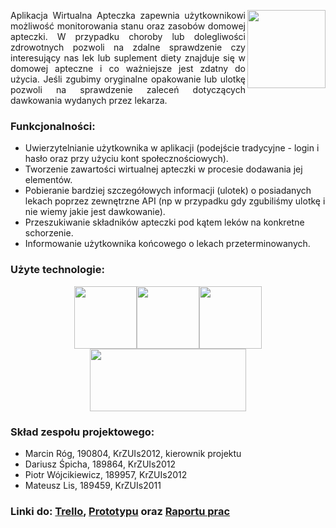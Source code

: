 <div><img src="http://v-ie.uek.krakow.pl/~s190804/1.jpg" width="125" height="125" align="right" valign="middle"><p align="justify">Aplikacja Wirtualna Apteczka zapewnia użytkownikowi możliwość monitorowania stanu oraz zasobów domowej apteczki. W przypadku choroby lub dolegliwości zdrowotnych pozwoli na zdalne sprawdzenie czy interesujący nas lek lub suplement diety znajduje się w domowej apteczne i co ważniejsze jest zdatny do użycia. Jeśli zgubimy oryginalne opakowanie lub ulotkę  pozwoli na sprawdzenie zaleceń dotyczących dawkowania wydanych przez lekarza.</p></div>

### Funkcjonalności:

- Uwierzytelnianie użytkownika w aplikacji (podejście tradycyjne - login i hasło oraz przy użyciu kont społecznościowych).
- Tworzenie zawartości wirtualnej apteczki w procesie dodawania jej elementów.
- Pobieranie bardziej szczegółowych informacji (ulotek) o posiadanych lekach poprzez zewnętrzne API (np w przypadku gdy zgubiliśmy ulotkę i nie wiemy jakie jest dawkowanie).
- Przeszukiwanie składników apteczki pod kątem leków na konkretne schorzenie.
- Informowanie użytkownika końcowego o lekach przeterminowanych.

### Użyte technologie:
<div align="center"><img src="http://v-ie.uek.krakow.pl/~s190804/4.jpg" width="100" height="100"><img src="http://v-ie.uek.krakow.pl/~s190804/5.jpg" width="100" height="100"><img src="http://v-ie.uek.krakow.pl/~s190804/6.jpg" width="100" height="100"><img src="http://v-ie.uek.krakow.pl/~s190804/7.jpg" width="250" height="100"></div>


### Skład zespołu projektowego:

- Marcin Róg, 190804, KrZUIs2012, kierownik projektu
- Dariusz Śpicha, 189864, KrZUIs2012
- Piotr Wójcikiewicz, 189957, KrZUIs2012
- Mateusz Lis, 189459, KrZUIs2011

### Linki do: [Trello](https://trello.com/b/WSEx3njt/bai-project), [Prototypu](https://marvelapp.com/50j70c1/screen/40631680)                oraz [Raportu prac](https://docs.google.com/spreadsheets/d/1YVdTL1Zja5aQZH5QC62PctRy5FQ39eq1WUqobofWAsE/edit#gid=0) 

